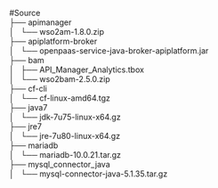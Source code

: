 #Source<br>
├── apimanager<br>
│   └── wso2am-1.8.0.zip<br>
├── apiplatform-broker<br>
│   └── openpaas-service-java-broker-apiplatform.jar<br>
├── bam<br>
│   ├── API_Manager_Analytics.tbox<br>
│   └── wso2bam-2.5.0.zip<br>
├── cf-cli<br>
│   └── cf-linux-amd64.tgz<br>
├── java7<br>
│   └── jdk-7u75-linux-x64.gz<br>
├── jre7<br>
│   └── jre-7u80-linux-x64.gz<br>
├── mariadb<br>
│   └── mariadb-10.0.21.tar.gz<br>
├── mysql_connector_java<br>
│   └── mysql-connector-java-5.1.35.tar.gz<br>

